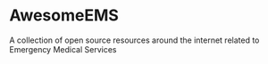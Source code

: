 # AwesomeEMS
A collection of open source resources around the internet related to Emergency Medical Services
